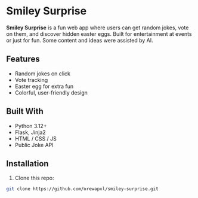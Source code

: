 # Smiley Surprise

**Smiley Surprise** is a fun web app where users can get random jokes, vote on them, and discover hidden easter eggs. Built for entertainment at events or just for fun. Some content and ideas were assisted by AI.

## Features

- Random jokes on click
- Vote tracking
- Easter egg for extra fun
- Colorful, user-friendly design

## Built With

- Python 3.12+
- Flask, Jinja2
- HTML / CSS / JS
- Public Joke API

## Installation

1. Clone this repo:
```bash
git clone https://github.com/orewapxl/smiley-surprise.git
